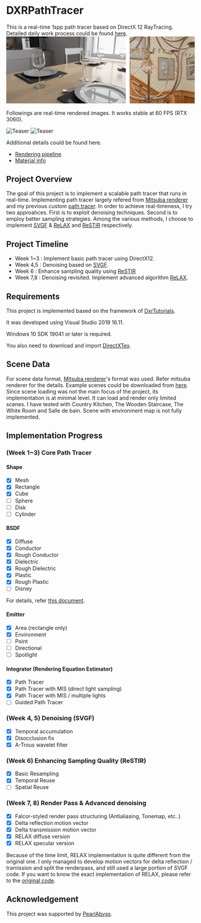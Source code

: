 # DXRPathTracer

This is a real-time 1spp path tracer based on DirectX 12 RayTracing.
Detailed daily work process could be found [here](WorkProgress.md).
![Teaser](assets/20220816_teaser_v1.jpg)

Followings are real-time rendered images.
It works stable at 60 FPS (RTX 3060).

![Teaser](assets/20220818_teaser_v4.gif)
![Teaser](assets/20220818_teaser_v5.gif)

Additional details could be found here.
- [Rendering pipeline](RenderPipeline.md)
- [Material info](MaterialInfo.md)

## Project Overview
The goal of this project is to implement a scalable path tracer that runs in real-time.
Implementing path tracer largely refered from [Mitsuba renderer](https://github.com/mitsuba-renderer/mitsuba)
and my previous custom [path tracer](https://github.com/juhyeonkim95/MitsubaPyOptiX).
In order to achieve real-timeness, I try two approahces.
First is to exploit denoising techniques.
Second is to employ better sampling strategies.
Among the various methods, I choose to implement 
[SVGF](https://cg.ivd.kit.edu/publications/2017/svgf/svgf_preprint.pdf) &
[ReLAX](https://www.nvidia.com/en-us/on-demand/session/gtcspring21-s32759/) and 
[ReSTIR](https://research.nvidia.com/publication/2020-07_spatiotemporal-reservoir-resampling-real-time-ray-tracing-dynamic-direct) respectively.

## Project Timeline
- Week 1~3 : Implement basic path tracer using DirectX12.
- Week 4,5 : Denoising based on [SVGF](https://cg.ivd.kit.edu/publications/2017/svgf/svgf_preprint.pdf).
- Week 6 : Enhance sampling quality using [ReSTIR](https://research.nvidia.com/publication/2020-07_spatiotemporal-reservoir-resampling-real-time-ray-tracing-dynamic-direct)
- Week 7,8 : Denoising revisited. Implement advanced algorithm [ReLAX](https://www.nvidia.com/en-us/on-demand/session/gtcspring21-s32759/).

## Requirements
This project is implemented based on the framework of [DxrTutorials](https://github.com/NVIDIAGameWorks/DxrTutorials).

It was developed using Visual Studio 2019 16.11. 

Windows 10 SDK 19041 or later is required.

You also need to download and import [DirectXTex](https://github.com/microsoft/DirectXTex).

## Scene Data
For scene data format, [Mitsuba renderer](https://github.com/mitsuba-renderer/mitsuba)'s format was used.
Refer mitsuba renderer for the details.
Example scenes could be downloaded from [here](https://benedikt-bitterli.me/resources/).
Since scene loading was not the main focus of the project, its implementation is at minimal level.
It can load and render only limited scenes.
I have tested with Country Kitchen, The Wooden Staircase, The White Room and Salle de bain.
Scene with environment map is not fully implemented.

## Implementation Progress
### (Week 1~3) Core Path Tracer
#### Shape
- [x] Mesh
- [x] Rectangle
- [x] Cube
- [ ] Sphere
- [ ] Disk
- [ ] Cylinder
#### BSDF
- [x] Diffuse
- [x] Conductor
- [x] Rough Conductor
- [x] Dielectric
- [x] Rough Dielectric
- [x] Plastic
- [x] Rough Plastic
- [ ] Disney

For details, refer [this document](MaterialInfo.md).

#### Emitter
- [x] Area (rectangle only)
- [x] Environment
- [ ] Point
- [ ] Directional
- [ ] Spotlight
#### Integrator (Rendering Equation Estimator)
- [x] Path Tracer
- [x] Path Tracer with MIS (direct light sampling)
- [x] Path Tracer with MIS / multiple lights
- [ ] Guided Path Tracer

### (Week 4, 5) Denoising (SVGF)
- [x] Temporal accumulation
- [x] Disocclusion fix
- [x] A-Trous wavelet filter

### (Week 6) Enhancing Sampling Quality (ReSTIR)
- [x] Basic Resampling
- [x] Temporal Reuse
- [ ] Spatial Reuse

### (Week 7, 8) Render Pass & Advanced denoising
- [x] Falcor-styled render pass structuring (Antialiasing, Tonemap, etc..)
- [x] Delta reflection motion vector
- [x] Delta transmission motion vector
- [x] RELAX diffuse version
- [x] RELAX specular version

Because of the time limit, RELAX implementation is quite different from the original one.
I only managed to develop motion vectors for delta reflection / tramission and split the renderpass, and still used a large portion of SVGF code.
If you want to know the exact implementation of RELAX, please refer to the [original code](https://github.com/NVIDIAGameWorks/RayTracingDenoiser).

## Acknowledgement
This project was supported by [PearlAbyss](https://www.pearlabyss.com/ko-kr).
